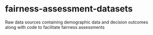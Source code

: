 # fairness-assessment-datasets
Raw data sources containing demographic data and decision outcomes along with code to facilitate fairness assessments
